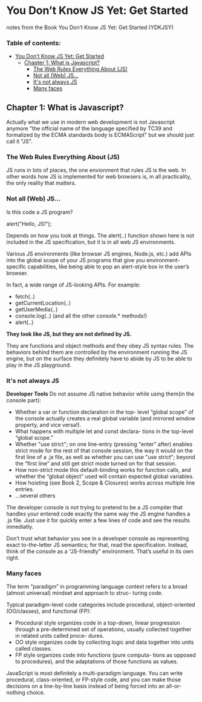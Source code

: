 # You Don’t Know JS Yet: Get Started
notes from the Book You Don’t Know JS Yet: Get Started (YDKJSY)

### Table of contents: <!-- omit in toc -->
- [You Don’t Know JS Yet: Get Started](#you-dont-know-js-yet-get-started)
  - [Chapter 1: What is Javascript?](#chapter-1-what-is-javascript)
    - [The Web Rules Everything About (JS)](#the-web-rules-everything-about-js)
    - [Not all (Web) JS...](#not-all-web-js)
    - [It's not always JS](#its-not-always-js)
    - [Many faces](#many-faces)

## Chapter 1: What is Javascript?
Actually what we use in modern web development is not Javascript anymore "the official name of the language specified by TC39 and formalized by the ECMA standards body is ECMAScript" but we should just call it "JS".

### The Web Rules Everything About (JS)
JS runs in lots of places, the one envionment that rules JS is the web.
In other words how JS is implemented for web browsers is, in all practicality, the only reality that matters.

### Not all (Web) JS...

Is this code a JS program?

alert("Hello, JS!");

Depends on how you look at things. The alert(..) function shown here is not included in the JS specification, but it is in all web JS environments.

Various JS environments (like browser JS engines, Node.js, etc.) add APIs into the global scope of your JS programs that give you environment-specific capabilities, like being able to pop an alert-style box in the user’s browser.

In fact, a wide range of JS-looking APIs.
For example:

* fetch(..)
* getCurrentLocation(..)
* getUserMedia(..)
* console.log(..) (and all the other console.* methods!)
* alert(..)

**They look like  JS, but they are not defined by JS.**

They are functions and object methods and they obey JS syntax rules. The behaviors behind them are controlled by the environment running the JS engine, but on the surface they definitely have to abide by JS to be able to play in the JS playground.

### It's not always JS
**Developer Tools**
Do not assume JS native behavior while using them(in the console part):
* Whether a var or function declaration in the top- level “global scope” of the console actually creates a real global variable (and mirrored window property, and vice versa!).
* What happens with multiple let and const declara- tions in the top-level “global scope.”
* Whether "use strict"; on one line-entry (pressing "enter" after) enables strict mode for the rest of that console session, the way it would on the first line of a .js file, as well as whether you can use "use strict"; beyond the “first line” and still get strict mode turned on for that session.
* How non-strict mode this default-binding works for function calls, and whether the “global object” used will contain expected global variables.
* How hoisting (see Book 2, Scope & Closures) works across multiple line entries.
* ...several others

The developer console is not trying to pretend to be a JS compiler that handles your entered code exactly the same way the JS engine handles a .js file.
Just use it for quickly enter a few lines of code and see the results inmediatly.

Don’t trust what behavior you see in a developer console as representing exact to-the-letter JS semantics; for that, read the specification. Instead, think of the console as a “JS-friendly” environment. That’s useful in its own right.

### Many faces
The term “paradigm” in programming language context refers to a broad (almost universal) mindset and approach to struc- turing code. 

Typical paradigm-level code categories include procedural, object-oriented (OO/classes), and functional (FP):

* Procedural style organizes code in a top-down, linear progression through a pre-determined set of operations, usually collected together in related units called proce- dures.
* OO style organizes code by collecting logic and data together into units called classes.
* FP style organizes code into functions (pure computa- tions as opposed to procedures), and the adaptations of those functions as values.

JavaScript is most definitely a multi-paradigm language. You can write procedural, class-oriented, or FP-style code, and you can make those decisions on a line-by-line basis instead of being forced into an all-or-nothing choice.
